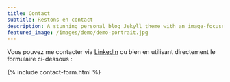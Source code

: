 ```yaml
---
title: Contact
subtitle: Restons en contact
description: A stunning personal blog Jekyll theme with an image-focused design.
featured_image: /images/demo/demo-portrait.jpg
---
```


Vous pouvez me contacter via [LinkedIn](https://www.linkedin.com/in/armelle-lelarge-834bb1205/) ou bien en utilisant directement le formulaire ci-dessous :

{% include contact-form.html %}